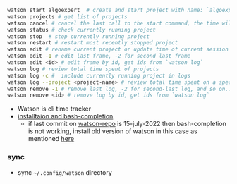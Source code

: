 ```bash
watson start algoexpert  # create and start project with name: `algoexpert`
watson projects # get list of projects
watson cancel # cancel the last call to the start command, the time will not be recorded
watson status # check currently running project
watson stop  # stop currently running project
watson restart # restart most recently stopped project
watson edit # rename current project or update time of current session
watson edit -1 # edit last frame, -2 for second last frame
watson edit <id> # edit frame by id, get ids from `watson log`
watson log # review total time spent of projects
watson log -c #  include currently running project in logs
watson log --project <project-name> # review total time spent on a specific project
watson remove -1 # remove last log, -2 for second-last log, and so on...
watson remove <id> # remove log by id, get ids from `watson log`
```

- Watson is cli time tracker
- [installtaion and bash-completion](https://tailordev.github.io/Watson/)
  - if last commit on [watson-repo](https://github.com/TailorDev/Watson) is 15-july-2022 then bash-completion is not working, install old version of watson in this case as mentioned [here](https://github.com/TailorDev/Watson/issues/491#issuecomment-1748119604)

### sync

- sync `~/.config/watson` directory
